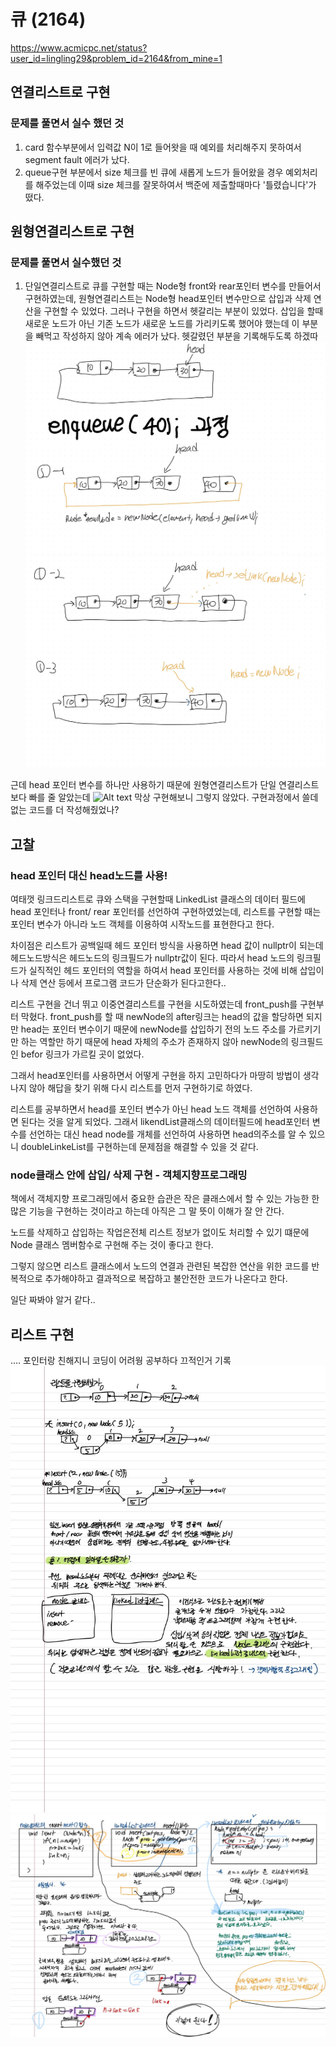 # 큐 (2164) 
https://www.acmicpc.net/status?user_id=lingling29&problem_id=2164&from_mine=1 
## 연결리스트로 구현
###  문제를 풀면서 실수 했던 것
1. card 함수부분에서 입력값 N이 1로 들어왓을 때 예외를 처리해주지 못하여서 segment fault 에러가 났다. 
2. queue구현 부분에서 size 체크를 빈 큐에 새롭게 노드가 들어왔을 경우 예외처리를 해주었는데 이때 size 체크를 잘못하여서 백준에 제출할때마다 '틀렸습니다'가 떴다.
## 원형연결리스트로 구현
### 문제를 풀면서 실수했던 것
1. 단일연결리스트로 큐를 구현할 때는 Node형 front와 rear포인터 변수를 만들어서 구현하였는데, 원형연결리스트는 Node형 head포인터 변수만으로 삽입과 삭제 연산을 구현할 수 있었다. 그러나 구현을 하면서 헷갈리는 부분이 있었다. 삽입을 할때 새로운 노드가 아닌 기존 노드가 새로운 노드를 가리키도록 했어야 했는데 이 부분을 빼먹고 작성하지 않아 계속 에러가 났다. 헷갈렸던 부분을 기록해두도록 하겠따
![Alt text](%EC%9D%B4%EB%AF%B8%EC%A7%80/01.jpg)
![Alt text](%EC%9D%B4%EB%AF%B8%EC%A7%80/02.jpg)

근데 head 포인터 변수를 하나만 사용하기 때문에 원형연결리스트가 단일 연결리스트보다 빠를 줄 알았는데
![Alt text](image.png)
막상 구현해보니 그렇지 않았다. 구현과정에서 쓸데없는 코드를 더 작성해줬었나?



## 고찰
### head 포인터 대신 head노드를 사용!
여태껏 링크드리스트로 큐와 스택을 구현할때 LinkedList 클래스의 데이터 필드에 head 포인터나  front/ rear 포인터를 선언하여 구현하였었는데, 리스트를 구현할 때는  포인터 변수가 아니라 노드 객체를 이용하여 시작노드를 표현한다고 한다.
   
 차이점은 리스트가 공백일때 헤드 포인터 방식을 사용하면 head 값이 nullptr이 되는데 헤드노드방식은 헤드노드의 링크필드가 nullptr값이 된다. 따라서 head 노드의 링크필드가 실직적인 헤드 포인터의 역할을 하여서 head 포인터를 사용하는 것에 비해 삽입이나 삭제 연산 등에서 프로그램 코드가 단순화가 된다고한다.. 

리스트 구현을 건너 뛰고 이중연결리스트를 구현을 시도하였는데 front_push를 구현부터 막혔다.  front_push를 할 때 newNode의 after링크는 head의 값을 할당하면 되지만 
  head는 포인터 변수이기 때문에 newNode를 삽입하기 전의 노드 주소를 가르키기만 하는 역할만 하기 때문에 head 자체의 주소가 존재하지 않아 newNode의 링크필드인 befor 링크가 가르킬 곳이 없었다.

그래서 head포인터를 사용하면서 어떻게 구현을 하지 고민하다가 마땅히 방법이 생각나지 않아 해답을 찾기 위해 다시 리스트를 먼저 구현하기로 하였다.   

리스트를 공부하면서 head를 포인터 변수가 아닌 head 노드 객체를 선언하여 사용하면 된다는 것을 알게 되었다. 그래서 likendList클래스의 데이터필드에 head포인터 변수를 선언하는 대신 head node를 개체를 선언하여 사용하면 head의주소를 알 수 있으니 doubleLinkeList를 구현하는데 문제점을 해결할 수 있을 것 같다. 


### node클래스 안에 삽입/ 삭제 구현 - 객체지향프로그래밍
책에서 객체지향 프로그래밍에서 중요한 습관은 작은 클래스에서 할 수 있는 가능한 한 많은 기능을 구현하는 것이라고 하는데 아직은 그 말 뜻이 이해가 잘 안 간다.

노드를 삭제하고 삽입하는 작업은전체 리스트 정보가 없이도 처리할 수 있기 떄문에 Node 클래스 멤버함수로 구현해 주는 것이 좋다고 한다. 

  그렇지 않으면 리스트 클래스에서 노드의 연결과 관련된 복잡한 연산을 위한 코드를 반복적으로 추가해야하고 결과적으로 복잡하고 불안전한 코드가 나온다고 한다. 

  일단 짜봐야 알거 같다..

## 리스트 구현
.... 포인터랑 친해지니 코딩이 어려웡
공부하다 끄적인거 기록
![Alt text](01.jpg)
![Alt text](02.jpg)